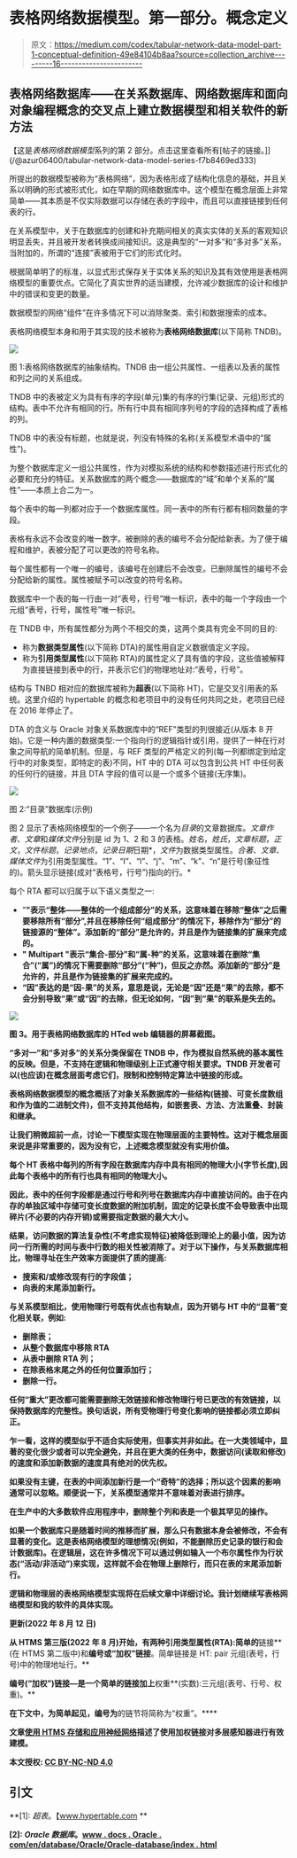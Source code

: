 # 表格网络数据模型。第一部分。概念定义

> 原文：<https://medium.com/codex/tabular-network-data-model-part-1-conceptual-definition-49e84104b8aa?source=collection_archive---------16----------------------->

## 表格网络数据库——在关系数据库、网络数据库和面向对象编程概念的交叉点上建立数据模型和相关软件的新方法

【这是*表格网络数据模型*系列的第 2 部分。点击这里查看所有[帖子的链接。]](/@azur06400/tabular-network-data-model-series-f7b8469ed333)

所提出的数据模型被称为“表格网络”，因为表格形成了结构化信息的基础，并且关系以明确的形式被形式化，如在早期的网络数据库中。这个模型在概念层面上非常简单——其本质是不仅实际数据可以存储在表的字段中，而且可以直接链接到任何表的行。

在关系模型中，关于在数据库的创建和补充期间相关的真实实体的关系的客观知识明显丢失，并且被开发者转换成间接知识。这是典型的“一对多”和“多对多”关系，当附加的，所谓的“连接”表被用于它们的形式化时。

根据简单明了的标准，以显式形式保存关于实体关系的知识及其有效使用是表格网络模型的重要优点。它简化了真实世界的适当建模，允许减少数据库的设计和维护中的错误和变更的数量。

数据模型的网络“组件”在许多情况下可以消除聚类、索引和数据搜索的成本。

表格网络模型本身和用于其实现的技术被称为**表格网络数据库**(以下简称 TNDB)。

![](img/cb7c27931851a26b4b8404f2e123f512.png)

图 1:表格网络数据库的抽象结构。TNDB 由一组公共属性、一组表以及表的属性和列之间的关系组成。

TNDB 中的表被定义为具有有序的字段(单元)集的有序的行集(记录、元组)形式的结构。表中不允许有相同的行。所有行中具有相同序列号的字段的选择构成了表格的列。

TNDB 中的表没有标题，也就是说，列没有特殊的名称(关系模型术语中的“属性”)。

为整个数据库定义一组公共属性，作为对模拟系统的结构和参数描述进行形式化的必要和充分的特征。关系数据库的两个概念——数据库的“域”和单个关系的“属性”——本质上合二为一。

每个表中的每一列都对应于一个数据库属性。同一表中的所有行都有相同数量的字段。

表格有永远不会改变的唯一数字。被删除的表的编号不会分配给新表。为了便于编程和维护，表被分配了可以更改的符号名称。

每个属性都有一个唯一的编号，该编号在创建后不会改变。已删除属性的编号不会分配给新的属性。属性被赋予可以改变的符号名称。

数据库中一个表的每一行由一对“表号，行号”唯一标识，表中的每一个字段由一个元组“表号，行号，属性号”唯一标识。

在 TNDB 中，所有属性都分为两个不相交的类，这两个类具有完全不同的目的:

*   称为**数据类型属性**(以下简称 DTA)的属性用自定义数据值定义字段。
*   称为**引用类型属性**(以下简称 RTA)的属性定义了具有值的字段，这些值被解释为直接链接到表中的行，并表示它们的物理地址对:“表号，行号”。

结构与 TNBD 相对应的数据库被称为**超表**(以下简称 HT)，它是交叉引用表的系统。这里介绍的 hypertable 的概念和老项目中的没有任何共同之处，老项目已经在 2016 年停止了。

DTA 的含义与 Oracle 对象关系数据库中的“REF”类型的列很接近(从版本 8 开始)。它是一种内置的数据类型:一个指向行的逻辑指针或引用，提供了一种在行对象之间导航的简单机制。但是，与 REF 类型的严格定义的列(每一列都绑定到给定行中的对象类型，即特定的表)不同，HT 中的 DTA 可以包含到公共 HT 中任何表的任何行的链接，并且 DTA 字段的值可以是一个或多个链接(无序集)。

![](img/324d21f3ad252b99e0651284681d5fe0.png)

图 2:“目录”数据库(示例)

图 2 显示了表格网络模型的一个例子——一个名为*目录*的文章数据库。*文章作者*、*文章*和*媒体文件*分别是 id 为 1、2 和 3 的表格。*姓名*，*姓氏*，*文章标题*，*正文*，*文件标题*，*记录地点*，*记录日期*日期*，*文件*为数据类型属性。*合著*、*文章*、*媒体文件*为引用类型属性。“1”、“I”、“l”、“j”、“m”、“k”、“n”是行号(象征性的)。箭头显示链接(成对“表格号，行号”)指向的行。*

每个 RTA 都可以归属于以下语义类型之一:

*   "**"表示“整体——整体的一个组成部分”的关系，这意味着在移除“整体”之后需要移除所有“部分”,并且在移除任何“组成部分”的情况下，移除作为“部分”的链接源的“整体”。添加新的“部分”是允许的，并且是作为链接集的扩展来完成的。**
*   **" **Multipart** "表示“集合-部分”和“属-种”的关系，这意味着在删除“集合”(“属”)的情况下需要删除“部分”(“种”)，但反之亦然。添加新的“部分”是允许的，并且是作为链接集的扩展来完成的。**
*   **“**因**”表达的是“因-果”的关系，意思是说，无论是“因”还是“果”的去除，都不会分别导致“果”或“因”的去除，但无论如何，“因”到“果”的联系是失去的。**

**![](img/a8d7070fb8c07a2bb8c79897b8b70ed9.png)**

**图 3。用于表格网络数据库的 HTed web 编辑器的屏幕截图。**

**“多对一”和“多对多”的关系分类保留在 TNDB 中，作为模拟自然系统的基本属性的反映。但是，不支持在逻辑和物理级别上正式遵守相关要求。TNDB 开发者可以(也应该)在概念层面考虑它们，限制和控制特定算法中链接的形成。**

**表格网络数据模型的概念概括了对象关系数据库的一些结构(链接、可变长度数组和作为值的二进制文件)，但不支持其他结构，如嵌套表、方法、方法重叠、封装和继承。**

**让我们稍微超前一点，讨论一下模型实现在物理层面的主要特性。这对于概念层面来说是非常重要的，因为没有它，上述概念模型就没有实用价值。**

****每个 HT 表格中每列的所有字段在数据库内存中具有相同的物理大小(字节长度),因此每个表格中的所有行也具有相同的物理大小。****

**因此，表中的任何字段都是通过行号和列号在数据库内存中直接访问的。由于在内存的单独区域中存储可变长度数据的附加机制，固定的记录长度不会导致表中出现碎片(不必要的内存开销)或需要指定数据的最大大小。**

**结果，访问数据的算法复杂性(不考虑实现特征)被降低到理论上的最小值，因为访问一行所需的时间与表中行数的相关性被消除了。对于以下操作，与关系数据库相比，物理寻址在生产效率方面提供了质的提高:**

*   **搜索和/或修改现有行的字段值；**
*   **向表的末尾添加新行。**

**与关系模型相比，使用物理行号既有优点也有缺点，因为开销与 HT 中的“显著”变化相关联，例如:**

*   **删除表；**
*   **从整个数据库中移除 RTA**
*   **从表中删除 RTA 列；**
*   **在除表格末尾之外的任何位置添加行；**
*   **删除一行。**

**任何“重大”更改都可能需要删除无效链接和修改物理行号已更改的有效链接，以保持数据库的完整性。换句话说，所有受物理行号变化影响的链接都必须立即纠正。**

**乍一看，这样的模型似乎不适合实际使用，但事实并非如此。在一大类领域中，显著的变化很少或者可以完全避免，并且在更大类的任务中，数据访问(读取和修改)的速度和添加新数据的速度具有绝对的优先权。**

**如果没有主键，在表的中间添加新行是一个“奇特”的选择；所以这个因素的影响通常可以忽略。顺便说一下，关系模型通常并不意味着对表进行排序。**

**在生产中的大多数软件应用程序中，删除整个列和表是一个极其罕见的操作。**

**如果一个数据库只是随着时间的推移而扩展，那么只有数据本身会被修改，不会有显著的变化。这是表格网络模型的理想情况(例如，不能删除历史记录的银行和会计数据库)。在逻辑层，这在许多情况下可以通过例如输入一个布尔属性作为行状态(“活动/非活动”)来实现，这样就不会在物理上删除行，而只在表的末尾添加新行。**

**逻辑和物理层的表格网络模型实现将在后续文章中详细讨论。我计划继续写表格网络模型和我的软件的具体实现。**

****更新**(2022 年 8 月 12 日)**

**从 HTMS 第三版(2022 年 8 月)开始，有两种引用类型属性(RTA):简单的**链接**(在 HTMS 第二版中)和**编号或“加权”链接**。简单链接是 HT: pair 元组(表号，行号)中的物理地址行。**

**编号(“加权”)链接—是一个简单的链接加上**权重**(实数):三元组(表号、行号、权重)。**

**在下文中，为简单起见，编号为**的链节将简称为“权重”。****

**文章[使用 HTMS 存储和应用神经网络](/@azur06400/using-the-htms-for-storing-and-applying-neural-networks-b0b23cae0160?source=your_stories_page-------------------------------------)描述了使用加权链接对多层感知器进行有效建模。**

**本文授权: [CC BY-NC-ND 4.0](https://creativecommons.org/licenses/by-nc-nd/4.0/)**

## **引文**

**[1]: *超表*。【www.hypertable.com **

**[2]: *Oracle 数据库*。[www . docs . Oracle . com/en/database/Oracle/Oracle-database/index . html](https://docs.oracle.com/en/database/oracle/oracle-database/index.html)**